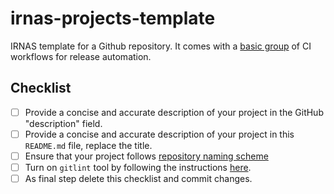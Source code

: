 # irnas-projects-template

IRNAS template for a Github repository. It comes with a [basic
group](https://github.com/IRNAS/irnas-workflows-software/tree/dev/workflow-templates/basic)
of CI workflows for release automation.

## Checklist

- [ ] Provide a concise and accurate description of your project in the GitHub "description" field.
- [ ] Provide a concise and accurate description of your project in this `README.md` file, replace the title.
- [ ] Ensure that your project follows [repository naming scheme](https://github.com/IRNAS/irnas-guidelines-docs/blob/dev/docs/github_projects_guidelines.md#repository-naming-scheme-)
- [ ] Turn on `gitlint` tool by following the instructions [here](https://github.com/IRNAS/irnas-guidelines-docs/tree/dev/tools/gitlint).
- [ ] As final step delete this checklist and commit changes.
